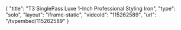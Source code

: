 {
    "title": "T3 SinglePass Luxe 1-Inch Professional Styling Iron",
    "type": "solo",
    "layout": "iframe-static",
    "videoId": "115262589",
    "url": "\/tvpembed\/115262589"
}